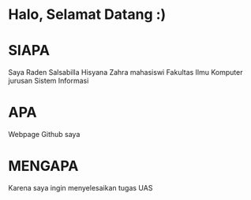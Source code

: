 # Halo, Selamat Datang :)

# SIAPA
Saya Raden Salsabilla Hisyana Zahra 
mahasiswi Fakultas Ilmu Komputer jurusan Sistem Informasi

# APA
Webpage Github saya

# MENGAPA
Karena saya ingin menyelesaikan tugas UAS

